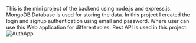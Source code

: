 This is the mini project of the backend using node.js and express.js.
MongoDB Database is used for storing the data.
In this project I created the login and signup authentication using email and password.
Where user can use this Web application for different roles.
Rest API is used in this project.
![AuthApp](https://github.com/user-attachments/assets/ab6ebfbf-4ac2-45e2-b33c-84bbf0a17421)
